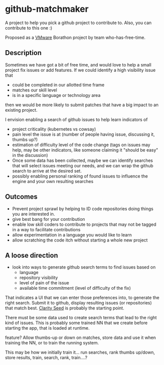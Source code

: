# github-matchmaker

A project to help you pick a github project to contribute to.  Also, you can contribute to this one :)

Proposed as a [VMware](http://www.vmware.com) Borathon project by team who-has-free-time.


## Description
Sometimes we have got a bit of free time, and would love to help a small
project fix issues or add features.
If we could identify a high visibility issue that
* could be completed in our allotted time frame
* matches our skill level
* is in a specific language or technology area

then we would be more likely to submit patches that have a big impact
to an existing project.

I envision enabling a search of github issues to 
help learn indicators of 
* project criticality (kubernetes vs cowsay) 
* pain level the issue is at (number of people having issue, discussing it, thumbs up?) 
* estimation of difficulty level of the code change (tags on issues may help, may be other indicators, like someone claiming it "should be easy" in the discussion) 
* Once some data has been collected, maybe we can identify searches that will select issues meeting our needs, and we can wrap the github search to arrive at the desired set. 
* possibly enabling personal ranking of found issues to influence the engine and your own resulting searches

## Outcomes
* Prevent project sprawl by helping to ID code repositories doing things you are interested in. 
* give best bang for your contribution 
* enable low skill coders to contribute to projects that may not be tagged in a way to facilitate contributions 
* allow experimentation in a language you would like to learn 
* allow scratching the code itch without starting a whole new project

## A loose direction

* look into ways to generate github search terms to find issues based on
  *  language
  * repository visibility
  * level of pain of the issue
  * available time commitment (level of difficulty of the fix)

That indicates a UI that we can enter those preferences into,
to generate the right search.  Submit it to github,
display resulting issues (or repositories) that match best.
[Clarity Seed](https://github.com/vmware/clarity-seed) is probably the starting point.

There must be some data used to create search terms that lead to the right kind of issues.  This is probably some trained NN that we create before starting the app, that is loaded at runtime.

feature? Allow thumbs-up or down on matches, store data and use it when training the NN, or to train the running system.

This may be how we initially train it... run searches, rank thumbs up/down, store results, train, search, rank, train....?

